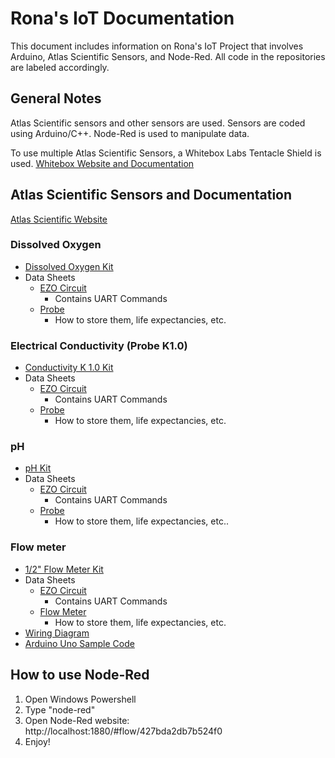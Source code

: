 # Rona's IoT Documentation
This document includes information on Rona's IoT Project that involves Arduino, Atlas Scientific Sensors, and Node-Red. All code in the repositories are labeled accordingly. 


## General Notes

Atlas Scientific sensors and other sensors are used.
Sensors are coded using Arduino/C++.
Node-Red is used to manipulate data.

To use multiple Atlas Scientific Sensors, a Whitebox Labs Tentacle Shield is used. 
[Whitebox Website and Documentation](https://www.whiteboxes.ch/docs/tentacle/t1/#/)


## Atlas Scientific Sensors and Documentation
[Atlas Scientific Website](https://atlas-scientific.com/)

### Dissolved Oxygen
- [Dissolved Oxygen Kit](https://atlas-scientific.com/kits/dissolved-oxygen-kit/)
- Data Sheets
  - [EZO Circuit](https://files.atlas-scientific.com/DO_EZO_Datasheet.pdf)
     - Contains UART Commands
  - [Probe](https://files.atlas-scientific.com/LG_DO_probe.pdf)
     - How to store them, life expectancies, etc. 

### Electrical Conductivity (Probe K1.0)
- [Conductivity K 1.0 Kit](https://atlas-scientific.com/kits/conductivity-k-1-0-kit/)
- Data Sheets
  - [EZO Circuit](https://files.atlas-scientific.com/EC_EZO_Datasheet.pdf)
     - Contains UART Commands
  - [Probe](https://files.atlas-scientific.com/EC_K_1.0_probe.pdf)
     - How to store them, life expectancies, etc.

### pH
- [pH Kit](https://atlas-scientific.com/kits/ph-kit/)
- Data Sheets
  - [EZO Circuit](https://files.atlas-scientific.com/pH_EZO_Datasheet.pdf)
     - Contains UART Commands
  - [Probe](https://files.atlas-scientific.com/pH_probe.pdf)
     - How to store them, life expectancies, etc..

### Flow meter
- [1/2" Flow Meter Kit](https://atlas-scientific.com/kits/1-2-flow-meter-kit/)
- Data Sheets
  - [EZO Circuit](https://files.atlas-scientific.com/flow_EZO_Datasheet.pdf)
     - Contains UART Commands
  - [Flow Meter](https://files.atlas-scientific.com/1-2_flow_datasheet.pdf)
     - How to store them, life expectancies, etc.
- [Wiring Diagram](https://files.atlas-scientific.com/ezo-flow-wiringdiagram.pdf)
- [Arduino Uno Sample Code](https://files.atlas-scientific.com/Arduino-Uno-flow-sample-code.pdf)


## How to use Node-Red
1. Open Windows Powershell
2. Type "node-red"
3. Open Node-Red website: http://localhost:1880/#flow/427bda2db7b524f0
4. Enjoy!

